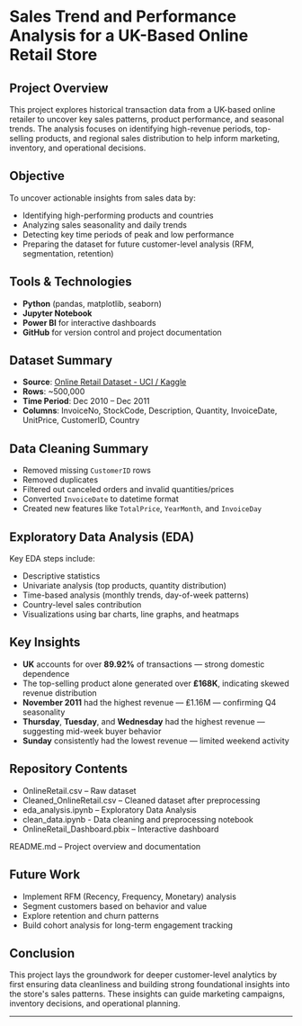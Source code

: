 # Sales Trend and Performance Analysis for a UK-Based Online Retail Store

## Project Overview
This project explores historical transaction data from a UK-based online retailer to uncover key sales patterns, product performance, and seasonal trends. The analysis focuses on identifying high-revenue periods, top-selling products, and regional sales distribution to help inform marketing, inventory, and operational decisions.

## Objective
To uncover actionable insights from sales data by:
- Identifying high-performing products and countries
- Analyzing sales seasonality and daily trends
- Detecting key time periods of peak and low performance
- Preparing the dataset for future customer-level analysis (RFM, segmentation, retention)

## Tools & Technologies
- **Python** (pandas, matplotlib, seaborn)
- **Jupyter Notebook**
- **Power BI** for interactive dashboards
- **GitHub** for version control and project documentation

## Dataset Summary
- **Source**: [Online Retail Dataset - UCI / Kaggle](https://www.kaggle.com/datasets/viridianachow/online-retail-uci-dataset)
- **Rows**: ~500,000
- **Time Period**: Dec 2010 – Dec 2011
- **Columns**: InvoiceNo, StockCode, Description, Quantity, InvoiceDate, UnitPrice, CustomerID, Country

## Data Cleaning Summary
- Removed missing `CustomerID` rows
- Removed duplicates
- Filtered out canceled orders and invalid quantities/prices
- Converted `InvoiceDate` to datetime format
- Created new features like `TotalPrice`, `YearMonth`, and `InvoiceDay`

## Exploratory Data Analysis (EDA)
Key EDA steps include:
- Descriptive statistics
- Univariate analysis (top products, quantity distribution)
- Time-based analysis (monthly trends, day-of-week patterns)
- Country-level sales contribution
- Visualizations using bar charts, line graphs, and heatmaps

## Key Insights
- **UK** accounts for over **89.92%** of transactions — strong domestic dependence
- The top-selling product alone generated over **₤168K**, indicating skewed revenue distribution
- **November 2011** had the highest revenue — ₤1.16M — confirming Q4 seasonality
- **Thursday**, **Tuesday**, and **Wednesday** had the highest revenue — suggesting mid-week buyer behavior
- **Sunday** consistently had the lowest revenue — limited weekend activity

## Repository Contents
- OnlineRetail.csv – Raw dataset
- Cleaned_OnlineRetail.csv – Cleaned dataset after preprocessing
- eda_analysis.ipynb – Exploratory Data Analysis
- clean_data.ipynb - Data cleaning and preprocessing notebook
- OnlineRetail_Dashboard.pbix – Interactive dashboard 

README.md – Project overview and documentation

## Future Work
- Implement RFM (Recency, Frequency, Monetary) analysis
- Segment customers based on behavior and value
- Explore retention and churn patterns
- Build cohort analysis for long-term engagement tracking

## Conclusion
This project lays the groundwork for deeper customer-level analytics by first ensuring data cleanliness and building strong foundational insights into the store's sales patterns. These insights can guide marketing campaigns, inventory decisions, and operational planning.

---
